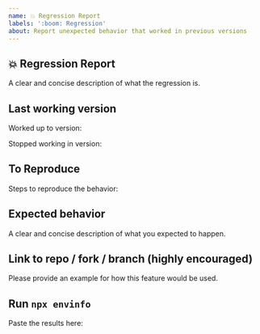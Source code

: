```yaml
---
name: 💥 Regression Report
labels: ':boom: Regression'
about: Report unexpected behavior that worked in previous versions
---
```


## 💥 Regression Report

A clear and concise description of what the regression is.

## Last working version

Worked up to version:

Stopped working in version:

## To Reproduce

Steps to reproduce the behavior:

## Expected behavior

A clear and concise description of what you expected to happen.

## Link to repo / fork / branch (highly encouraged)

Please provide an example for how this feature would be used.

## Run `npx envinfo`

Paste the results here:

```bash

```
